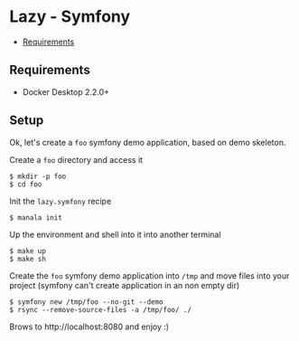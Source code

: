 # Lazy - Symfony

* [Requirements](#requirements)

## Requirements

* Docker Desktop 2.2.0+

## Setup

Ok, let's create a `foo` symfony demo application, based on demo skeleton.

Create a `foo` directory and access it
```
$ mkdir -p foo
$ cd foo
```

Init the `lazy.symfony` recipe
```
$ manala init
```

Up the environment and shell into it into another terminal
```
$ make up
$ make sh
```

Create the `foo` symfony demo application into `/tmp` and move files into your project (symfony can't create application in an non empty dir)
```
$ symfony new /tmp/foo --no-git --demo
$ rsync --remove-source-files -a /tmp/foo/ ./
```

Brows to http://localhost:8080 and enjoy :)
